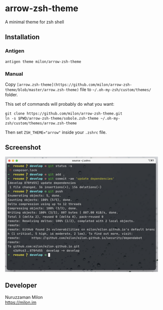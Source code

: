 # arrow-zsh-theme

A minimal theme for zsh shell

## Installation

### Antigen

```
antigen theme milon/arrow-zsh-theme
```

### Manual

Copy `[arrow.zsh-theme](https://github.com/milon/arrow-zsh-theme/blob/master/arrow.zsh-theme)` file to `~/.oh-my-zsh/custom/themes/` folder.

This set of commands will probably do what you want:

```
git clone https://github.com/milon/arrow-zsh-theme.git
ln -s $PWD/arrow-zsh-theme/sobole.zsh-theme ~/.oh-my-zsh/custom/themes/arrow.zsh-theme
```

Then set `ZSH_THEME="arrow"` inside your `.zshrc` file.

## Screenshot

![screenshot](./screenshot.png)

## Developer

Nuruzzaman Milon <br/>
https://milon.im
